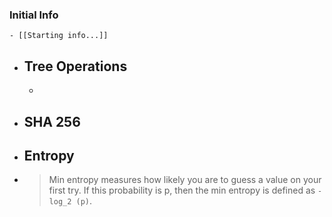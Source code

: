 ### Initial Info
	- [[Starting info...]]
- ## Tree Operations
	-
- ## SHA 256
- ## Entropy
- > Min entropy measures how likely you are to guess a value on your first try. If this probability is p, then the min entropy is defined as `-log_2 (p)`.